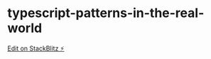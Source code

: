 # typescript-patterns-in-the-real-world

[Edit on StackBlitz ⚡️](https://stackblitz.com/edit/patterns-typescript)